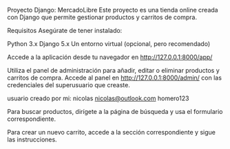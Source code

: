 Proyecto Django: MercadoLibre
Este proyecto es una tienda online creada con Django que permite gestionar productos y carritos de compra.

Requisitos
Asegúrate de tener instalado:

Python 3.x
Django 5.x
Un entorno virtual (opcional, pero recomendado)


Accede a la aplicación desde tu navegador en http://127.0.0.1:8000/app/


Utiliza el panel de administración para añadir, editar o eliminar productos y carritos de compra. Accede al panel en http://127.0.0.1:8000/admin/ con las credenciales del superusuario que creaste.

usuario creado por mi:
nicolas
nicolas@outlook.com
homero123


Para buscar productos, dirígete a la página de búsqueda y usa el formulario correspondiente.


Para crear un nuevo carrito, accede a la sección correspondiente y sigue las instrucciones.